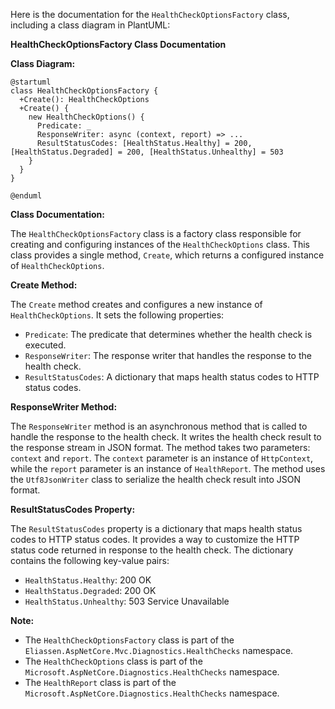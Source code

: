 Here is the documentation for the `HealthCheckOptionsFactory` class, including a class diagram in PlantUML:

**HealthCheckOptionsFactory Class Documentation**

**Class Diagram:**
```
@startuml
class HealthCheckOptionsFactory {
  +Create(): HealthCheckOptions
  +Create() {
    new HealthCheckOptions() {
      Predicate: _
      ResponseWriter: async (context, report) => ...
      ResultStatusCodes: [HealthStatus.Healthy] = 200, [HealthStatus.Degraded] = 200, [HealthStatus.Unhealthy] = 503
    }
  }
}

@enduml
```
**Class Documentation:**

The `HealthCheckOptionsFactory` class is a factory class responsible for creating and configuring instances of the `HealthCheckOptions` class. This class provides a single method, `Create`, which returns a configured instance of `HealthCheckOptions`.

**Create Method:**

The `Create` method creates and configures a new instance of `HealthCheckOptions`. It sets the following properties:

* `Predicate`: The predicate that determines whether the health check is executed.
* `ResponseWriter`: The response writer that handles the response to the health check.
* `ResultStatusCodes`: A dictionary that maps health status codes to HTTP status codes.

**ResponseWriter Method:**

The `ResponseWriter` method is an asynchronous method that is called to handle the response to the health check. It writes the health check result to the response stream in JSON format. The method takes two parameters: `context` and `report`. The `context` parameter is an instance of `HttpContext`, while the `report` parameter is an instance of `HealthReport`. The method uses the `Utf8JsonWriter` class to serialize the health check result into JSON format.

**ResultStatusCodes Property:**

The `ResultStatusCodes` property is a dictionary that maps health status codes to HTTP status codes. It provides a way to customize the HTTP status code returned in response to the health check. The dictionary contains the following key-value pairs:

* `HealthStatus.Healthy`: 200 OK
* `HealthStatus.Degraded`: 200 OK
* `HealthStatus.Unhealthy`: 503 Service Unavailable

**Note:**

* The `HealthCheckOptionsFactory` class is part of the `Eliassen.AspNetCore.Mvc.Diagnostics.HealthChecks` namespace.
* The `HealthCheckOptions` class is part of the `Microsoft.AspNetCore.Diagnostics.HealthChecks` namespace.
* The `HealthReport` class is part of the `Microsoft.AspNetCore.Diagnostics.HealthChecks` namespace.